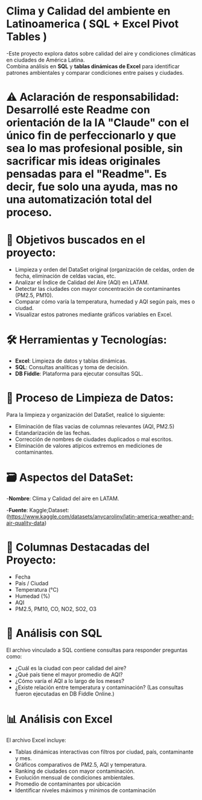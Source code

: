 # Clima y Calidad del ambiente en Latinoamerica ( SQL + Excel Pivot Tables )

-Este proyecto explora datos sobre calidad del aire y condiciones climáticas en ciudades de América Latina.  
Combina análisis en **SQL** y **tablas dinámicas de Excel** para identificar patrones ambientales y comparar condiciones entre países y ciudades.

# ⚠️ Aclaración de responsabilidad: Desarrollé este Readme con orientación de la IA "Claude" con el único fin de perfeccionarlo y que sea lo mas profesional posible, sin sacrificar mis ideas originales pensadas para el "Readme". Es decir, fue solo una ayuda, mas no una automatización total del proceso.

# 📌 Objetivos buscados en el proyecto:
- Limpieza y orden del DataSet original (organización de celdas, orden de fecha, eliminación de celdas vacias, etc.
- Analizar el Índice de Calidad del Aire (AQI) en LATAM.
- Detectar las ciudades con mayor concentración de contaminantes (PM2.5, PM10).
- Comparar cómo varía la temperatura, humedad y AQI según país, mes o ciudad.
- Visualizar estos patrones mediante gráficos variables en Excel.
  
# 🛠️ Herramientas y Tecnologías:
- **Excel**: Limpieza de datos y tablas dinámicas.
- **SQL**: Consultas analíticas y toma de decisión.
- **DB Fiddle**: Plataforma para ejecutar consultas SQL.

# 🔧 Proceso de Limpieza de Datos:
Para la limpieza y organización del DataSet, realicé lo siguiente:
- Eliminación de filas vacias de columnas relevantes (AQI, PM2.5)
- Estandarización de las fechas.
- Corrección de nombres de ciudades duplicados o mal escritos.
- Eliminación de valores atípicos extremos en mediciones de contaminantes.

# 🗃️ Aspectos del DataSet:
-**Nombre**: Clima y Calidad del aire en LATAM.

-**Fuente**: Kaggle;Dataset: (https://www.kaggle.com/datasets/anycaroliny/latin-america-weather-and-air-quality-data)  
 
# 🧮 Columnas Destacadas del Proyecto:
- Fecha
- País / Ciudad
- Temperatura (°C)
- Humedad (%)
- AQI
- PM2.5, PM10, CO, NO2, SO2, O3

# 🧪 Análisis con SQL
El archivo vinculado a SQL contiene consultas para responder preguntas como:
- ¿Cuál es la ciudad con peor calidad del aire?
- ¿Qué país tiene el mayor promedio de AQI?
- ¿Cómo varía el AQI a lo largo de los meses?
- ¿Existe relación entre temperatura y contaminación?
(Las consultas fueron ejecutadas en DB Fiddle Online.)

# 📊 Análisis con Excel
El archivo Excel incluye:
- Tablas dinámicas interactivas con filtros por ciudad, país, contaminante y mes.
- Gráficos comparativos de PM2.5, AQI y temperatura.
- Ranking de ciudades con mayor contaminación.
- Evolución mensual de condiciones ambientales.
- Promedio de contaminantes por ubicación
- Identificar niveles máximos y minimos de contaminación
